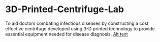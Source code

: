 # 3D-Printed-Centrifuge-Lab
To aid doctors combating infectious diseases by constructing a cost effective centrifuge developed using 3-D printed technology to provide essential equipment needed for disease diagnosis.
[Alt text](relative/path/to/img.jpg?raw=true "bottom.PNG")
